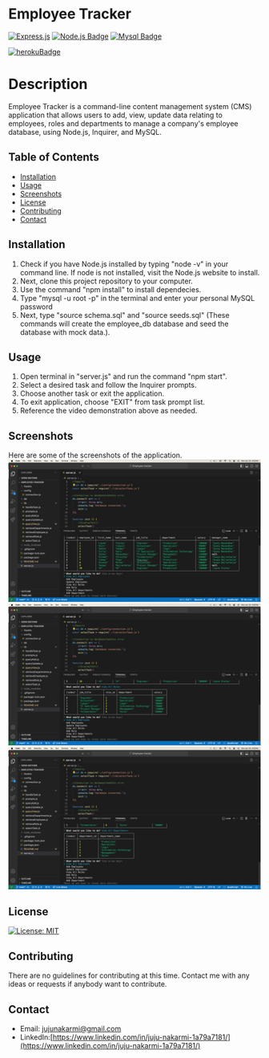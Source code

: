 # Employee Tracker

[![Express.js](https://img.shields.io/badge/express.js-%23404d59.svg?style=for-the-badge&logo=express&logoColor=%2361DAFB)](https://expressjs.com/)
[![Node.js Badge](https://img.shields.io/badge/Node.js-43853D?style=for-the-badge&logo=node.js&logoColor=white)](https://nodejs.org/en) 
[![Mysql Badge](https://img.shields.io/badge/MySQL-00000F?style=for-the-badge&logo=mysql&logoColor=white)](https://nodejs.org/en) 

[![herokuBadge](https://img.shields.io/badge/Heroku-430098?style=for-the-badge&logo=heroku&logoColor=white)](https://www.heroku.com/)

# Description
Employee Tracker is a command-line content management system (CMS) application that allows users to add, view, update data relating to employees, roles and departments to manage a company's employee database, using Node.js, Inquirer, and MySQL.



  ## Table of Contents

* [Installation](#installation)
* [Usage](#usage)
* [Screenshots](#screenshots)
* [License](#license)
* [Contributing](#contributing)
* [Contact](#contact)

## Installation
1. Check if you have Node.js installed by typing "node -v" in your command line. If node is not installed, visit the Node.js website to install.
2. Next, clone this project repository to your computer.
3. Use the command "npm install" to install dependecies.
4. Type "mysql -u root -p" in the terminal and enter your personal MySQL password
5. Next, type "source schema.sql" and "source seeds.sql" (These commands will create the employee_db database and seed the database with mock data.).


## Usage

1. Open terminal in "server.js" and run the command "npm start".
2. Select a desired task and follow the Inquirer prompts.
3. Choose another task or exit the application.
4. To exit application, choose "EXIT" from task prompt list.
5. Reference the video demonstration above as needed.


## Screenshots
Here are some of the screenshots of the application.
![Screenshot image of the application.](./assets/screenshots/screenshot-1.png)
![Screenshot image of the application.](./assets/screenshots/screenshot-2.png)
![Screenshot image of the application.](./assets/screenshots/screenshot-3.png)


## License
[![License: MIT](https://img.shields.io/badge/License-MIT-blue.svg)](https://opensource.org/licenses/MIT)

## Contributing

There are no guidelines for contributing at this time. Contact me with any ideas or requests if anybody want to contribute.


## Contact
* Email: jujunakarmi@gmail.com
* LinkedIn:[https://www.linkedin.com/in/juju-nakarmi-1a79a7181/](https://www.linkedin.com/in/juju-nakarmi-1a79a7181/)